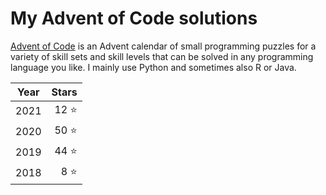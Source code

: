 # My Advent of Code solutions
[Advent of Code](https://adventofcode.com) is an Advent calendar of small programming puzzles for a variety of skill sets and skill levels that can be solved in any programming language you like. I mainly use Python and sometimes also R or Java.

| Year | Stars |
|------|------:|
| 2021 |  12 ⭐ |
| 2020 |  50 ⭐ |
| 2019 |  44 ⭐ |
| 2018 |   8 ⭐ |
